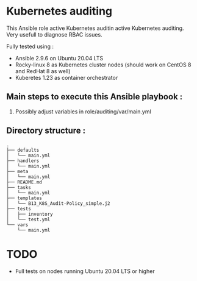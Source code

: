 # Kubernetes auditing 
This Ansible role active Kubernetes auditin active Kubernetes auditing.  
Very usefull to diagnose RBAC issues.

Fully tested using :
* Ansible 2.9.6 on Ubuntu 20.04 LTS
* Rocky-linux 8 as Kubernetes cluster nodes (should work on CentOS 8 and RedHat 8 as well)
* Kuberetes 1.23 as container orchestrator

## Main steps to execute this Ansible playbook :
1. Possibly adjust variables in role/auditing/var/main.yml
   
## Directory structure :
```
.
├── defaults
│   └── main.yml
├── handlers
│   └── main.yml
├── meta
│   └── main.yml
├── README.md
├── tasks
│   └── main.yml
├── templates
│   └── B13_K8S_Audit-Policy_simple.j2
├── tests
│   ├── inventory
│   └── test.yml
└── vars
    └── main.yml
```
# TODO
* Full tests on nodes running Ubuntu 20.04 LTS or higher

